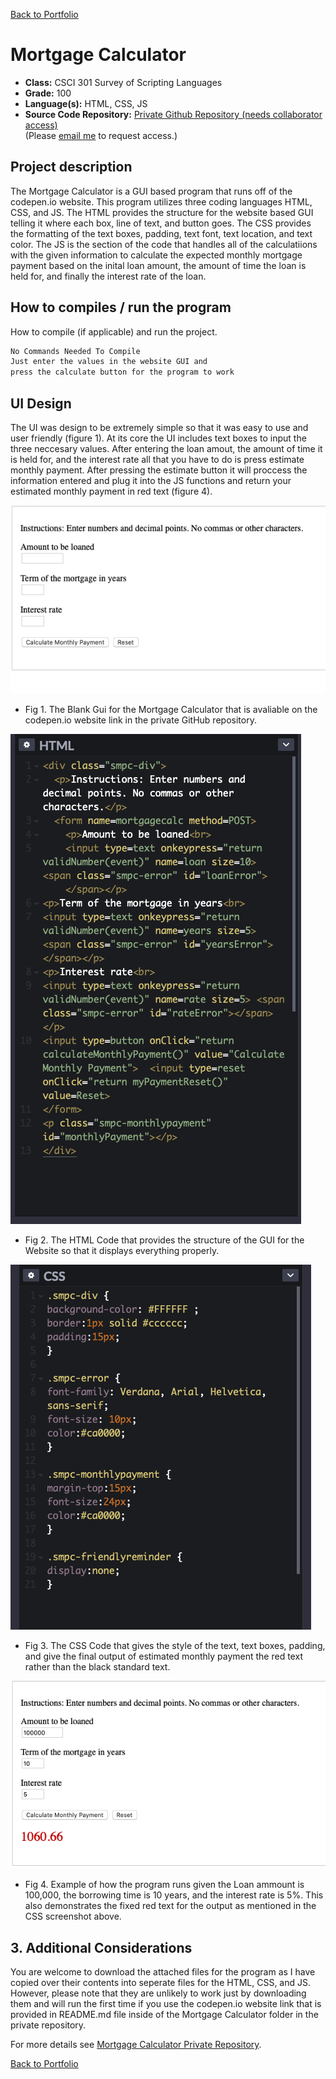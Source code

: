 [Back to Portfolio](./)

Mortgage Calculator
===============

-   **Class:** CSCI 301 Survey of Scripting Languages
-   **Grade:** 100
-   **Language(s):** HTML, CSS, JS
-   **Source Code Repository:** [Private Github Repository (needs collaborator access)](https://github.com/trevorabel/csci301-mortgagecalc)  
    (Please [email me](mailto:taabel@csustudent.net?subject=GitHub%20Access) to request access.)

## Project description

The Mortgage Calculator is a GUI based program that runs off of the codepen.io website. This program utilizes three coding languages HTML, CSS, and JS. The HTML provides the structure for the website based GUI telling it where each box, line of text, and button goes. The CSS provides the formatting of the text boxes, padding, text font, text location, and text color. The JS is the section of the code that handles all of the calculatiions with the given information to calculate the expected monthly mortgage payment based on the inital loan amount, the amount of time the loan is held for, and finally the interest rate of the loan.

## How to compiles / run the program

How to compile (if applicable) and run the project.

```bash
No Commands Needed To Compile
Just enter the values in the website GUI and 
press the calculate button for the program to work
```

## UI Design

The UI was design to be extremely simple so that it was easy to use and user friendly (figure 1). At its core the UI includes text boxes to input the three neccesary values. After entering the loan amout, the amount of time it is held for, and the interest rate all that you have to do is press estimate monthly payment. After pressing the estimate button it will proccess the information entered and plug it into the JS functions and return your estimated monthly payment in red text (figure 4).

![screenshot](images/mortgagecover.png)
- Fig 1. The Blank Gui for the Mortgage Calculator that is avaliable on the codepen.io website link in the private GitHub repository.

![screenshot](images/mortgageHTML.png)
- Fig 2. The HTML Code that provides the structure of the GUI for the Website so that it displays everything properly.

![screenshot](images/mortgageCSS.png)
- Fig 3. The CSS Code that gives the style of the text, text boxes, padding, and give the final output of estimated monthly payment the red text rather than the black standard text.

![screenshot](images/mortgagecalcoutput.png)
- Fig 4. Example of how the program runs given the Loan ammount is 100,000, the borrowing time is 10 years, and the interest rate is 5%. This also demonstrates the fixed red text for the output as mentioned in the CSS screenshot above.

## 3. Additional Considerations

You are welcome to download the attached files for the program as I have copied over their contents into seperate files for the HTML, CSS, and JS. However, please note that they are unlikely to work just by downloading them and will run the first time if you use the codepen.io website link that is provided in README.md file inside of the Mortgage Calculator folder in the private repository.

For more details see [Mortgage Calculator Private Repository](https://github.com/trevorabel/csci301-mortgagecalc).

[Back to Portfolio](./)
